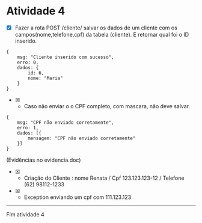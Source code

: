 # Atividade 4

- [x] Fazer a rota POST /cliente/  salvar os dados de um cliente com os campos(nome,telefone,cpf) da tabela (cliente).
E retornar qual foi o ID inserido.

```
{
    msg: "Cliente inserido com sucesso",
    erro: 0,
    dados: {
        id: 6,
        nome: "Maria"
    }
}
```

- [x] - Caso não enviar o o CPF completo, com mascara, não deve salvar.

```
{
    msg: "CPF não enviado corretamente",
    erro: 1,
    dados: [{
        mensagem: "CPF não enviado corretamente"
    }]
}
```

(Evidências no evidencia.doc)

- [x] - Criação do Cliente : nome Renata / Cpf 123.123.123-12 /  Telefone (62) 98112-1233
- [x] - Exception enviando um cpf com 111.123.123

---
Fim atividade 4